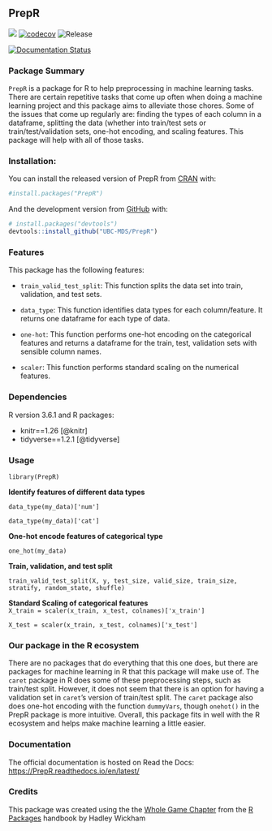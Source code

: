 
<!-- README.md is generated from README.Rmd. Please edit that file -->

## PrepR

<!-- badges: start -->

![](https://github.com/UBC-MDS/PrepR/workflows/build/badge.svg)
[![codecov](https://codecov.io/gh/UBC-MDS/PrepR/branch/master/graph/badge.svg)](https://codecov.io/gh/UBC-MDS/PrepR)
![Release](https://github.com/UBC-MDS/PrepR/workflows/Release/badge.svg)

[![Documentation
Status](https://readthedocs.org/projects/PrepR/badge/?version=latest)](https://PrepR.readthedocs.io/en/latest/?badge=latest)
<!-- badges: end -->

### Package Summary

`PrepR` is a package for R to help preprocessing in machine learning
tasks. There are certain repetitive tasks that come up often when doing
a machine learning project and this package aims to alleviate those
chores. Some of the issues that come up regularly are: finding the types
of each column in a dataframe, splitting the data (whether into
train/test sets or train/test/validation sets, one-hot encoding, and
scaling features. This package will help with all of those tasks.

### Installation:

You can install the released version of PrepR from
[CRAN](https://CRAN.R-project.org) with:

``` r
#install.packages("PrepR")
```

And the development version from [GitHub](https://github.com/) with:

``` r
# install.packages("devtools")
devtools::install_github("UBC-MDS/PrepR")
```

### Features

This package has the following features:

  - `train_valid_test_split`: This function splits the data set into
    train, validation, and test sets.

  - `data_type`: This function identifies data types for each
    column/feature. It returns one dataframe for each type of data.

  - `one-hot`: This function performs one-hot encoding on the
    categorical features and returns a dataframe for the train, test,
    validation sets with sensible column names.

  - `scaler`: This function performs standard scaling on the numerical
    features.

### Dependencies

R version 3.6.1 and R packages:

  - knitr==1.26 \[@knitr\]
  - tidyverse==1.2.1 \[@tidyverse\]

### Usage

`library(PrepR)`

**Identify features of different data types**

`data_type(my_data)['num']`

`data_type(my_data)['cat']`

**One-hot encode features of categorical type**

`one_hot(my_data)`

**Train, validation, and test split**

`train_valid_test_split(X, y, test_size, valid_size, train_size,
stratify, random_state, shuffle)`

**Standard Scaling of categorical features**  
`X_train = scaler(x_train, x_test, colnames)['x_train']`

`X_test = scaler(x_train, x_test, colnames)['x_test']`

### Our package in the R ecosystem

There are no packages that do everything that this one does, but there
are packages for machine learning in R that this package will make use
of. The `caret` package in R does some of these preprocessing steps,
such as train/test split. However, it does not seem that there is an
option for having a validation set in `caret`’s version of train/test
split. The `caret` package also does one-hot encoding with the function
`dummyVars`, though `onehot()` in the PrepR package is more intuitive.
Overall, this package fits in well with the R ecosystem and helps make
machine learning a little easier.

### Documentation

The official documentation is hosted on Read the Docs:
<https://PrepR.readthedocs.io/en/latest/>

### Credits

This package was created using the the [Whole Game
Chapter](https://r-pkgs.org/whole-game.html) from the [R
Packages](https://r-pkgs.org/) handbook by Hadley Wickham
